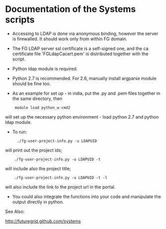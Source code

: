 Documentation of the Systems scripts
=======

* Accessing to LDAP is done via anonymous binding, however the server is firewalled. It should work only from within FG domain.
* The FG LDAP server ssl certificate is a self-signed one, and the ca certificate file 'FGLdapCacert.pem' is distributed together with the script.
* Python ldap module is required.
* Python 2.7 is recommended. For 2.6, manually install argparse module should be fine too.

* As an example for set up - in india, put the .py and .pem files together in the same directory, then

       module load python_w-cmd2

will set up the necessary python environment - load python 2.7 and python ldap module.

* To run:

        ./fg-user-project-info.py -u LDAPUID

will print out the project ids;

        ./fg-user-project-info.py -u LDAPUID -t
        
will include also the project title;

        ./fg-user-project-info.py -u LDAPUID -t -l
        
will also include the link to the project url in the portal.

* You could also integrate the functions into your code and manipulate the output directly in python.

See Also:

http://futuregrid.github.com/systems